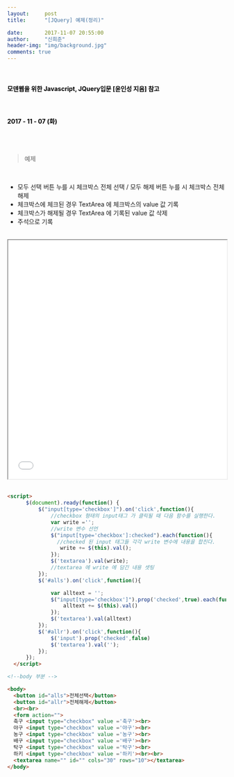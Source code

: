 ```yaml
---
layout:     post
title:      "[JQuery] 예제(정리)"

date:       2017-11-07 20:55:00
author:     "신희준"
header-img: "img/background.jpg"
comments: true
---
```


<head>
 <meta property="og:type" content="website">
 <meta property="og:title" content="jQuery Example">
 <meta property="og:description" content="jQuery Example">
 <meta property="og:url" content="http://shj7242.github.io/2017/11/07/JQuery5/">

 <meta name="twitter:card" content="summary">
  <meta name="twitter:title" content="jQuery Example">
  <meta name="twitter:description" content="jQuery Example">
  <meta name="FACEBOOK:domain" content="http://shj7242.github.io/2017/11/07/JQuery5/">
  <meta name="facebook:card" content="summary">
   <meta name="facebook:title" content="jQuery Example">
   <meta name="facebook:description" content="jQuery Example">
   <meta name="facebook:domain" content="http://shj7242.github.io/2017/11/07/JQuery5/">


 </head>
<br>
<H4 style ="font-weight:bold; color:black;"> 모덴웹을 위한 Javascript, JQuery입문 [윤인성 지음] 참고</H4>
<br>
<H4 style ="font-weight:bold; color : black">2017 - 11 - 07 (화)</H4>

<br>
<br>

> 예제

<br>

* 모두 선택 버튼 누를 시 체크박스 전체 선택 / 모두 해제 버튼 누를 시 체크박스 전체 해제
* 체크박스에 체크된 경우 TextArea 에 체크박스의 value 값 기록
* 체크박스가 해제될 경우 TextArea 에 기록된 value 값 삭제
* 주석으로 기록


<br>
<iframe src="/htmlpractice/homework.html" style ="width : 100%; height : 550px;">
</iframe>
<br>
<br>

~~~html
<script>
      $(document).ready(function() {
          $("input[type='checkbox']").on('click',function(){
              //checkbox 형태의 input태그 가 클릭될 때 다음 함수를 실행한다.
              var write ='';
              //write 변수 선언
              $("input[type='checkbox']:checked").each(function(){
                //checked 된 input 태그들 각각 write 변수에 내용을 합친다.
                 write += $(this).val();
              });
              $('textarea').val(write);
              //textarea 에 write 에 담긴 내용 셋팅
          });
          $('#alls').on('click',function(){

              var alltext = '';
              $("input[type='checkbox']").prop('checked',true).each(function(index){
                  alltext += $(this).val()
              });
              $('textarea').val(alltext)
          });
          $('#allr').on('click',function(){
              $('input').prop('checked',false)
              $('textarea').val('');
          });
      });
  </script>

<!--body 부분 -->

<body>
  <button id="alls">전체선택</button>
  <button id="allr">전체해제</button>
  <br><br>
  <form action="">
  축구 <input type="checkbox" value ='축구'><br>
  야구 <input type="checkbox" value ='야구'><br>
  농구 <input type="checkbox" value ='농구'><br>
  배구 <input type="checkbox" value ='배구'><br>
  탁구 <input type="checkbox" value ='탁구'><br>
  하키 <input type="checkbox" value ='하키'><br><br>
  <textarea name="" id="" cols="30" rows="10"></textarea>
</body>
~~~
